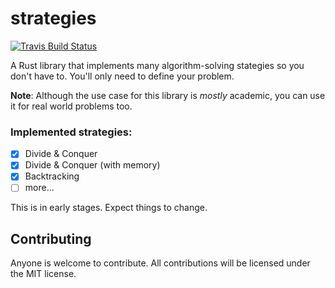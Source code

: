 # strategies

[![Travis Build Status](https://api.travis-ci.org/marionauta/strategies.svg)][1]

A Rust library that implements many algorithm-solving stategies so you don't
have to. You'll only need to define your problem.

**Note**: Although the use case for this library is _mostly_ academic, you can
use it for real world problems too.

### Implemented strategies:

- [x] Divide & Conquer
- [x] Divide & Conquer (with memory)
- [x] Backtracking
- [ ] more...

This is in early stages. Expect things to change.

## Contributing

Anyone is welcome to contribute.
All contributions will be licensed under the MIT license.

[1]: https://travis-ci.org/marionauta/strategies

